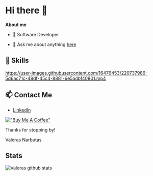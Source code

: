 # Hi there 👋

**About me**

- 💼 Software Developer

- 💬 Ask me about anything [here](https://github.com/valerasnarbutas/valerasnarbutas/issues)

## 🚀 Skills
https://user-images.githubusercontent.com/16476453/220737986-5d6ac71c-48df-45c4-8881-6e5adbf40801.mp4

<!-- ## 💻 Projects
- Crypto Tracker - A React app that displays cryptocurrency prices and market data using the CoinGecko API.
- Online Shop - A Spring Boot application that simulates an online shopping experience.
- Task Manager - A Node.js app that allows users to create, update, and delete tasks. -->


## 📫 Contact Me
- [LinkedIn](https://www.linkedin.com/in/valerasnarbutas/)

[!["Buy Me A Coffee"](https://www.buymeacoffee.com/assets/img/custom_images/orange_img.png)](https://www.buymeacoffee.com/valerasn) 

 Thanks for stopping by!

Valeras Narbutas


## Stats

![Valeras github stats](https://github-readme-stats.vercel.app/api?username=ValerasNarbutas&show_icons=true&title_color=fff&icon_color=79ff97&text_color=9f9f9f&bg_color=151515)




